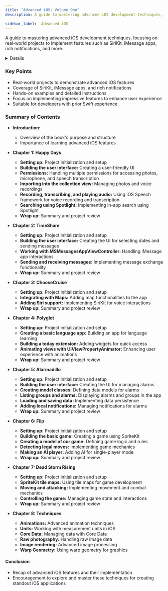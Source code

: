 ```yaml
---
title: "Advanced iOS: Volume One"
description: A guide to mastering advanced iOS development techniques, focusing on real-world projects to implement features such as SiriKit, iMessage apps, rich notifications, and more.

sidebar_label:  Advanced iOS
---
```


A guide to mastering advanced iOS development techniques, focusing on real-world projects to implement features such as SiriKit, iMessage apps, rich notifications, and more.

<details>

**URL:** https://www.hackingwithswift.com/store/advanced-ios-1

**Published:** May 25, 2019  

**Authors:** `Paul Hudson`

**Tags:**  
`iOS Development`, `Swift`, `Advanced Techniques`, `SiriKit`, `iMessage`, `Notifications`

</details>

### Key Points
- Real-world projects to demonstrate advanced iOS features
- Coverage of SiriKit, iMessage apps, and rich notifications
- Hands-on examples and detailed instructions
- Focus on implementing impressive features to enhance user experience
- Suitable for developers with prior Swift experience

### Summary of Contents
- **Introduction:** 
  - Overview of the book's purpose and structure
  - Importance of learning advanced iOS features
  
- **Chapter 1: Happy Days**
  - **Setting up:** Project initialization and setup
  - **Building the user interface:** Creating a user-friendly UI
  - **Permissions:** Handling multiple permissions for accessing photos, microphone, and speech transcription
  - **Importing into the collection view:** Managing photos and voice recordings
  - **Recording, transcribing, and playing audio:** Using iOS Speech framework for voice recording and transcription
  - **Searching using Spotlight:** Implementing in-app search using Spotlight
  - **Wrap up:** Summary and project review

- **Chapter 2: TimeShare**
  - **Setting up:** Project initialization and setup
  - **Building the user interface:** Creating the UI for selecting dates and sending messages
  - **Working with MSMessagesAppViewController:** Handling iMessage app interactions
  - **Sending and receiving messages:** Implementing message exchange functionality
  - **Wrap up:** Summary and project review

- **Chapter 3: ChooseCruise**
  - **Setting up:** Project initialization and setup
  - **Integrating with Maps:** Adding map functionalities to the app
  - **Adding Siri support:** Implementing SiriKit for voice interactions
  - **Wrap up:** Summary and project review

- **Chapter 4: Polyglot**
  - **Setting up:** Project initialization and setup
  - **Creating a basic language app:** Building an app for language learning
  - **Building a today extension:** Adding widgets for quick access
  - **Animating views with UIViewPropertyAnimator:** Enhancing user experience with animations
  - **Wrap up:** Summary and project review

- **Chapter 5: Alarmadillo**
  - **Setting up:** Project initialization and setup
  - **Building the user interface:** Creating the UI for managing alarms
  - **Creating model classes:** Defining data models for alarms
  - **Listing groups and alarms:** Displaying alarms and groups in the app
  - **Loading and saving data:** Implementing data persistence
  - **Adding local notifications:** Managing notifications for alarms
  - **Wrap up:** Summary and project review

- **Chapter 6: Flip**
  - **Setting up:** Project initialization and setup
  - **Building the basic game:** Creating a game using SpriteKit
  - **Creating a model of our game:** Defining game logic and rules
  - **Detecting legal moves:** Implementing game mechanics
  - **Making an AI player:** Adding AI for single-player mode
  - **Wrap up:** Summary and project review

- **Chapter 7: Dead Storm Rising**
  - **Setting up:** Project initialization and setup
  - **SpriteKit tile maps:** Using tile maps for game development
  - **Moving and attacking:** Implementing movement and combat mechanics
  - **Controlling the game:** Managing game state and interactions
  - **Wrap up:** Summary and project review

- **Chapter 8: Techniques**
  - **Animations:** Advanced animation techniques
  - **Units:** Working with measurement units in iOS
  - **Core Data:** Managing data with Core Data
  - **Raw photography:** Handling raw image data
  - **Image rendering:** Advanced image processing
  - **Warp Geometry:** Using warp geometry for graphics

#### Conclusion
- Recap of advanced iOS features and their implementation
- Encouragement to explore and master these techniques for creating standout iOS applications

<LinkCard title="Link to Book" href="https://www.hackingwithswift.com/store/advanced-ios-1" />